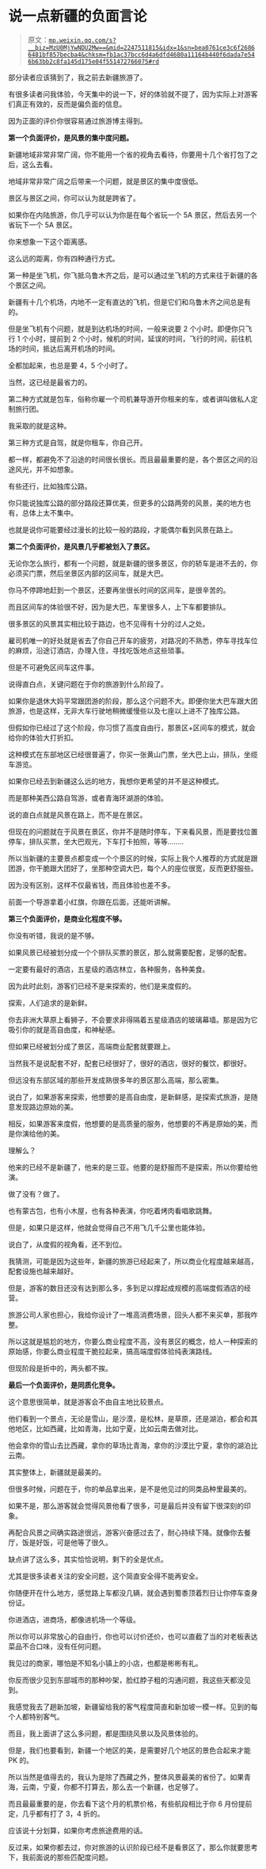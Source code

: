 # 说一点新疆的负面言论

> 原文：[`mp.weixin.qq.com/s?__biz=MzU0MjYwNDU2Mw==&mid=2247511815&idx=1&sn=bea0761ce3c6f26866481bf857becba4&chksm=fb1ac37bcc6d4a6dfd4680a11164b440f6dada7e546b63bb2c8fa145d175e04f551472766075#rd`](http://mp.weixin.qq.com/s?__biz=MzU0MjYwNDU2Mw==&mid=2247511815&idx=1&sn=bea0761ce3c6f26866481bf857becba4&chksm=fb1ac37bcc6d4a6dfd4680a11164b440f6dada7e546b63bb2c8fa145d175e04f551472766075#rd)

部分读者应该猜到了，我之前去新疆旅游了。 

有很多读者问我体验，今天集中的说一下，好的体验就不提了，因为实际上对游客们真正有效的，反而是偏负面的信息。 

因为正面的评价你很容易通过旅游博主得到。 

**第一个负面评价，是风景的集中度问题。** 

新疆地域非常非常广阔，你不能用一个省的视角去看待，你要用十几个省打包了之后，这么去看。 

地域非常非常广阔之后带来一个问题，就是景区的集中度很低。 

景区与景区之间，你可以认为就是跨省了。 

如果你在内陆旅游，你几乎可以认为你是在每个省玩一个 5A 景区，然后去另一个省玩下一个 5A 景区。 

你来想象一下这个距离感。 

这么远的距离，你有四种通行方式。 

第一种是坐飞机，你飞抵乌鲁木齐之后，是可以通过坐飞机的方式来往于新疆的各个景区之间。

新疆有十几个机场，内地不一定有直达的飞机，但是它们和乌鲁木齐之间总是有的。

但是坐飞机有个问题，就是到达机场的时间，一般来说要 2 个小时。即便你只飞行 1 个小时，提前到 2 个小时，候机的时间，延误的时间，飞行的时间，前往机场的时间，抵达后离开机场的时间。

全都加起来，也总是要 4，5 个小时了。 

当然，这已经是最省力的。 

第二种方式就是包车，俗称你雇一个司机兼导游开你租来的车，或者讲叫做私人定制旅行团。 

我采取的就是这种。

第三种方式是自驾，就是你租车，你自己开。

都一样，都避免不了沿途的时间很长很长。而且最最重要的是，各个景区之间的沿途风光，并不如想象。 

有些还行，比如独库公路。

你只能说独库公路的部分路段还算优美，但更多的公路两旁的风景，美的地方也有，总体上太不集中。 

也就是说你可能要经过漫长的比较一般的路段，才能偶尔看到风景在路上。

**第二个负面评价，是风景几乎都被划入了景区。**

无论你怎么旅行，都有一个问题，就是新疆的很多景区，你的轿车是进不去的，你必须买门票，然后坐景区内部的区间车，就是大巴。

你马不停蹄地赶到一个景区，还要再坐很长时间的区间车，是很辛苦的。 

而且区间车的体验很不好，因为是大巴，车里很多人，上下车都要排队。

很多景区的风景其实相比较于路边，也不见得有十分的过人之处。 

雇司机唯一的好处就是省去了你自己开车的疲劳，对路况的不熟悉，停车寻找车位的麻烦，沿途订酒店，办理入住，寻找吃饭地点这些琐事。

但是不可避免区间车这件事。 

说得直白点，关键问题在于你的旅游到什么阶段了。 

如果你是退休大妈平常跟团游的阶段，那么这个问题不大。即便你坐大巴车跟大团旅游，也是这样，无非大车行驶地稍微缓慢些以及七座以上进不了独库公路。

但假如你已经过了这个阶段，你习惯了高度自由行，那景区+区间车的模式，就会给你的体验大打折扣。 

这种模式在东部地区已经很普遍了，你买一张黄山门票，坐大巴上山，排队，坐缆车游览。 

如果你已经去到新疆这么远的地方，我想你更希望的并不是这种模式。 

而是那种美西公路自驾游，或者青海环湖游的体验。

说的直白点就是风景在路上，而不是在景区。 

但现在的问题就在于风景在景区，你并不是随时停车，下来看风景，而是要找位置停车，排队买票，坐大巴观光，下车打卡拍照，等等........ 

所以当新疆的主要景点都变成一个个景区的时候，实际上我个人推荐的方式就是跟团游，你干脆跟大团好了，坐那种空调大巴，每个人的座位很宽，反而更舒服些。 

因为没有区别，这样不仅最省钱，而且体验也差不多。 

前面一个导游拿着小红旗，你跟在后面，还能听讲解。 

**第三个负面评价，是商业化程度不够。**

你没有听错，我说的是不够。

如果风景已经被划分成一个个排队买票的景区，那么就需要配套，足够的配套。

一定要有最好的酒店，五星级的酒店林立，各种服务，各种美食。

因为此时此刻，游客们已经不是来探索的，他们是来度假的。 

探索，人们追求的是新鲜。 

你去非洲大草原上看狮子，不会要求非得隔着五星级酒店的玻璃幕墙。那是因为它吸引你的就是高自由度，和神秘感。

但如果已经被划分成了景区，高端商业配套就要跟上。 

当然我不是说配套不好，配套已经很好了，很好的酒店，很好的餐饮，都很好。 

但远没有东部区域的那些开发成熟很多年的景区那么高端，那么密集。 

说白了，如果游客来探索，他想要的是高自由度，是新鲜感，是探索式旅游，是随意发现路边原始的美。

相反，如果游客来度假，他想要的是高质量的服务，他想要的不再是原始的美，而是你演给他的美。

理解么？

他来的已经不是新疆了，他来的是三亚。他要的是舒服而不是探索，所以你要给他演。

做了没有？做了。 

也有蒙古包，也有小木屋，也有各种表演，你吃着烤肉看唱歌跳舞。

但是，如果只是这样，他就会觉得自己不用飞几千公里也能体验。 

说白了，从度假的视角看，还不到位。

我猜测，可能是因为这些年，新疆的旅游已经起来了，所以商业化程度越来越高，配套设施也越来越好。 

但是，游客的数目还没有达到那么多，多到足以撑起成规模的高端度假酒店的经营。

旅游公司人家也担心，我给你设计了一堆高消费场景，回头人都不来买单，那我咋整。

所以这就是尴尬的地方，你要么商业程度不高，没有景区的概念，给人一种探索的原始感，你要么商业程度干脆拉起来，搞高端度假体验纯表演路线。 

但现阶段是折中的，两头都不挨。 

**最后一个负面评价，是同质化竞争。**

这个意思很简单，就是游客会不由自主地比较景点。 

他们看到一个景点，无论是雪山，是沙漠，是松林，是草原，还是湖泊，都会和其他地区，比如西藏，比如青海，比如宁夏，比如云南去做对比。 

他会拿你的雪山去比西藏，拿你的草场比青海，拿你的沙漠比宁夏，拿你的湖泊比云南。

其实整体上，新疆就是最美的。

但很多时候，问题在于，你的单品拿出来，是不是他见过的同类品种里最美的。

如果不是，那么游客就会觉得风景他看了很多，可是最后并没有留下很深刻的印象。

再配合风景之间确实路途很远，游客兴奋感过去了，耐心持续下降。就像你去餐厅，饭是好饭，可是他等了很久。

缺点讲了这么多，其实恰恰说明，剩下的全是优点。 

尤其是很多读者关注的安全问题，这个简直安全得不能再安全。

你随便开在什么地方，感觉路上车都没几辆，就会遇到蜀黍顶着烈日让你停车查身份证。

你进酒店，进商场，都像进机场一个等级。

所以你可以非常放心的自由行，你也可以讨价还价，也可以直截了当的对老板表达菜品不合口味，没有任何问题。

我见过的商家，哪怕是不知名小镇上的小店，也都是彬彬有礼。

你反而很少见到东部城市的那种吵架，脸红脖子粗的沟通问题，我这些天都没见到。 

我感觉我去了趟新加坡，新疆留给我的客气程度简直和新加坡一模一样。见到的每个人都特别客气。

而且，我上面讲了这么多问题，都是围绕风景以及风景体验的。

但是，我们也要看到，新疆一个地区的美，是需要好几个地区的景色合起来才能 PK 的。

所以当然是值得去的，我认为是除了西藏之外，整体风景最美的省份了。如果青海，云南，宁夏，你都不打算去，那么去一个新疆，也足够了。

而且最最重要的是，你去看下这个月的机票价格，有些航段相比于你 6 月份提前定，几乎都有打了 3，4 折的。

应该说十分划算，如果你考虑旅途费用的话。 

反过来，如果你都去过，你对旅游的认识阶段已经不是看景区了，那么你就要思考下，我前面说的那些匹配度问题。